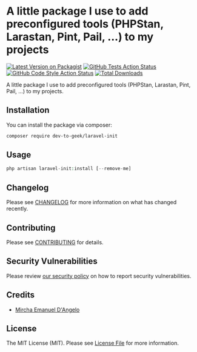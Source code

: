 # A little package I use to add preconfigured tools (PHPStan, Larastan, Pint, Pail, ...) to my projects

[![Latest Version on Packagist](https://img.shields.io/packagist/v/dev-to-geek/laravel-init.svg?style=flat-square)](https://packagist.org/packages/dev-to-geek/laravel-init)
[![GitHub Tests Action Status](https://img.shields.io/github/actions/workflow/status/dev-to-geek/laravel-init/run-tests.yml?branch=main&label=tests&style=flat-square)](https://github.com/dev-to-geek/laravel-init/actions?query=workflow%3Arun-tests+branch%3Amain)
[![GitHub Code Style Action Status](https://img.shields.io/github/actions/workflow/status/dev-to-geek/laravel-init/fix-php-code-style-issues.yml?branch=main&label=code%20style&style=flat-square)](https://github.com/dev-to-geek/laravel-init/actions?query=workflow%3A"Fix+PHP+code+style+issues"+branch%3Amain)
[![Total Downloads](https://img.shields.io/packagist/dt/dev-to-geek/laravel-init.svg?style=flat-square)](https://packagist.org/packages/dev-to-geek/laravel-init)

A little package I use to add preconfigured tools (PHPStan, Larastan, Pint, Pail, ...) to my projects.

## Installation

You can install the package via composer:

```bash
composer require dev-to-geek/laravel-init
```

## Usage

```php
php artisan laravel-init:install [--remove-me]
```

## Changelog

Please see [CHANGELOG](CHANGELOG.md) for more information on what has changed recently.

## Contributing

Please see [CONTRIBUTING](CONTRIBUTING.md) for details.

## Security Vulnerabilities

Please review [our security policy](../../security/policy) on how to report security vulnerabilities.

## Credits

- [Mircha Emanuel D'Angelo](https://github.com/ryuujin)

## License

The MIT License (MIT). Please see [License File](LICENSE.md) for more information.
